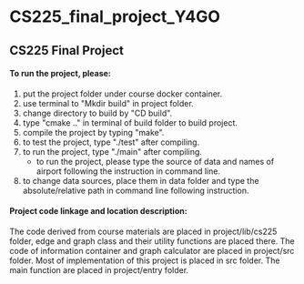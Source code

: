 # CS225_final_project_Y4GO

## CS225 Final Project

#### To run the project, please:
1. put the project folder under course docker container.
2. use terminal to "Mkdir build" in project folder.
3. change directory to build by "CD build".
4. type "cmake .." in terminal of build folder to build project.
5. compile the project by typing "make".
6. to test the project, type "./test" after compiling.
7. to run the project, type "./main" after compiling.
	* to run the project, please type the source of data and names of airport following the instruction in command line.
8. to change data sources, place them in data folder and type the absolute/relative path in command line following instruction.


#### Project code linkage and location description:
The code derived from course materials are placed in project/lib/cs225 folder, edge and graph class and their utility functions are placed there. The code of information container and graph calculator are placed in project/src folder. Most of implementation of this project is placed in src folder. The main function are placed in project/entry folder. 
